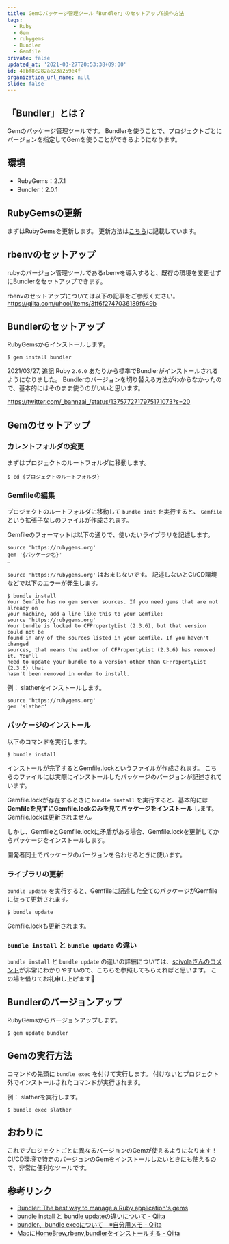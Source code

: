 ```yaml
---
title: Gemのパッケージ管理ツール「Bundler」のセットアップ&操作方法
tags:
  - Ruby
  - Gem
  - rubygems
  - Bundler
  - Gemfile
private: false
updated_at: '2021-03-27T20:53:38+09:00'
id: 4abf8c282ae23a259e4f
organization_url_name: null
slide: false
---
```

## 「Bundler」とは？

Gemのパッケージ管理ツールです。
Bundlerを使うことで、プロジェクトごとにバージョンを指定してGemを使うことができるようになります。

## 環境

- RubyGems：2.7.1
- Bundler：2.0.1

## RubyGemsの更新

まずはRubyGemsを更新します。
更新方法は[こちら](https://qiita.com/uhooi/items/1134b0f784028412cb83#rubygemsの更新)に記載しています。

## rbenvのセットアップ

rubyのバージョン管理ツールであるrbenvを導入すると、既存の環境を変更せずにBundlerをセットアップできます。

rbenvのセットアップについては以下の記事をご参照ください。
https://qiita.com/uhooi/items/3ff6f2747036189f649b

## Bundlerのセットアップ

RubyGemsからインストールします。

```shell-session
$ gem install bundler
```

2021/03/27, 追記
Ruby `2.6.0` あたりから標準でBundlerがインストールされるようになりました。
Bundlerのバージョンを切り替える方法がわからなかったので、基本的にはそのまま使うのがいいと思います。

https://twitter.com/_bannzai_/status/1375772717975171073?s=20

## Gemのセットアップ

### カレントフォルダの変更

まずはプロジェクトのルートフォルダに移動します。

```shell-session
$ cd {プロジェクトのルートフォルダ}
```

### Gemfileの編集

プロジェクトのルートフォルダに移動して `bundle init` を実行すると、 `Gemfile` という拡張子なしのファイルが作成されます。

Gemfileのフォーマットは以下の通りで、使いたいライブラリを記述します。

```ruby:Gemfile
source 'https://rubygems.org'
gem '{パッケージ名}'
…
```

`source 'https://rubygems.org'` はおまじないです。
記述しないとCI/CD環境などで以下のエラーが発生します。

```shell-session
$ bundle install
Your Gemfile has no gem server sources. If you need gems that are not already on
your machine, add a line like this to your Gemfile:
source 'https://rubygems.org'
Your bundle is locked to CFPropertyList (2.3.6), but that version could not be
found in any of the sources listed in your Gemfile. If you haven't changed
sources, that means the author of CFPropertyList (2.3.6) has removed it. You'll
need to update your bundle to a version other than CFPropertyList (2.3.6) that
hasn't been removed in order to install.
```

例：
slatherをインストールします。

```ruby:Gemfile
source 'https://rubygems.org'
gem 'slather'
```

### パッケージのインストール

以下のコマンドを実行します。

```bash
$ bundle install
```

インストールが完了するとGemfile.lockというファイルが作成されます。
こちらのファイルには実際にインストールしたパッケージのバージョンが記述されています。

Gemfile.lockが存在するときに `bundle install` を実行すると、基本的には __Gemfileを見ずにGemfile.lockのみを見てパッケージをインストール__ します。
Gemfile.lockは更新されません。

しかし、GemfileとGemfile.lockに矛盾がある場合、Gemfile.lockを更新してからパッケージをインストールします。

開発者同士でパッケージのバージョンを合わせるときに使います。

### ライブラリの更新

`bundle update` を実行すると、Gemfileに記述した全てのパッケージがGemfileに従って更新されます。

```shell-session
$ bundle update
```

Gemfile.lockも更新されます。

### `bundle install` と `bundle update` の違い

`bundle install` と `bundle update` の違いの詳細については、[scivolaさんのコメント](https://qiita.com/uhooi/items/4abf8c282ae23a259e4f#comment-37ac1b576e0e00720083)が非常にわかりやすいので、こちらを参照してもらえればと思います。
この場を借りてお礼申し上げます:bow:

## Bundlerのバージョンアップ

RubyGemsからバージョンアップします。

```shell-session
$ gem update bundler
```

## Gemの実行方法

コマンドの先頭に `bundle exec` を付けて実行します。
付けないとプロジェクト外でインストールされたコマンドが実行されます。

例：
slatherを実行します。

```shell-session
$ bundle exec slather
```

## おわりに

これでプロジェクトごとに異なるバージョンのGemが使えるようになります！
CI/CD環境で特定のバージョンのGemをインストールしたいときにも使えるので、非常に便利なツールです。

## 参考リンク

- [Bundler: The best way to manage a Ruby application's gems](https://bundler.io/)
- [bundle install と bundle updateの違いについて - Qiita](https://qiita.com/lasershow/items/1a048d03ddaaba98171e)
- [bundler、bundle execについて　※自分用メモ - Qiita](https://qiita.com/dawn_628/items/1821d4eef22b9f45eea8)
- [MacにHomeBrew,rbenv,bundlerをインストールする - Qiita](https://qiita.com/shinkuFencer/items/3679cfd966f6a61ccd1b)
